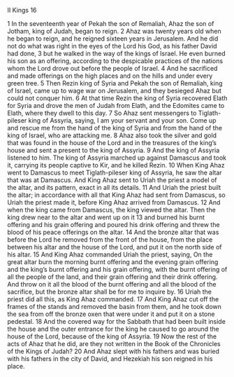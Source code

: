 II Kings 16

1	In the seventeenth year of Pekah the son of Remaliah, Ahaz the son of Jotham, king of Judah, began to reign.
2	Ahaz was twenty years old when he began to reign, and he reigned sixteen years in Jerusalem. And he did not do what was right in the eyes of the Lord his God, as his father David had done,
3	but he walked in the way of the kings of Israel. He even burned his son as an offering, according to the despicable practices of the nations whom the Lord drove out before the people of Israel.
4	And he sacrificed and made offerings on the high places and on the hills and under every green tree.
5	Then Rezin king of Syria and Pekah the son of Remaliah, king of Israel, came up to wage war on Jerusalem, and they besieged Ahaz but could not conquer him.
6	At that time Rezin the king of Syria recovered Elath for Syria and drove the men of Judah from Elath, and the Edomites came to Elath, where they dwell to this day.
7	So Ahaz sent messengers to Tiglath-pileser king of Assyria, saying, I am your servant and your son. Come up and rescue me from the hand of the king of Syria and from the hand of the king of Israel, who are attacking me.
8	Ahaz also took the silver and gold that was found in the house of the Lord and in the treasures of the king’s house and sent a present to the king of Assyria.
9	And the king of Assyria listened to him. The king of Assyria marched up against Damascus and took it, carrying its people captive to Kir, and he killed Rezin.
10	When King Ahaz went to Damascus to meet Tiglath-pileser king of Assyria, he saw the altar that was at Damascus. And King Ahaz sent to Uriah the priest a model of the altar, and its pattern, exact in all its details.
11	And Uriah the priest built the altar; in accordance with all that King Ahaz had sent from Damascus, so Uriah the priest made it, before King Ahaz arrived from Damascus.
12	And when the king came from Damascus, the king viewed the altar. Then the king drew near to the altar and went up on it
13	and burned his burnt offering and his grain offering and poured his drink offering and threw the blood of his peace offerings on the altar.
14	And the bronze altar that was before the Lord he removed from the front of the house, from the place between his altar and the house of the Lord, and put it on the north side of his altar.
15	And King Ahaz commanded Uriah the priest, saying, On the great altar burn the morning burnt offering and the evening grain offering and the king’s burnt offering and his grain offering, with the burnt offering of all the people of the land, and their grain offering and their drink offering. And throw on it all the blood of the burnt offering and all the blood of the sacrifice, but the bronze altar shall be for me to inquire by.
16	Uriah the priest did all this, as King Ahaz commanded.
17	And King Ahaz cut off the frames of the stands and removed the basin from them, and he took down the sea from off the bronze oxen that were under it and put it on a stone pedestal.
18	And the covered way for the Sabbath that had been built inside the house and the outer entrance for the king he caused to go around the house of the Lord, because of the king of Assyria.
19	Now the rest of the acts of Ahaz that he did, are they not written in the Book of the Chronicles of the Kings of Judah?
20	And Ahaz slept with his fathers and was buried with his fathers in the city of David, and Hezekiah his son reigned in his place.

